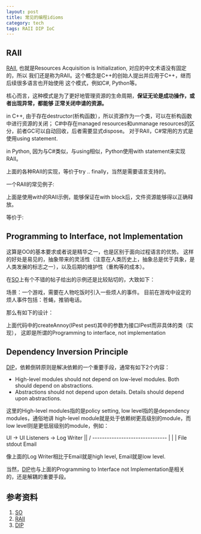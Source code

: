 ```yaml
---
layout: post
title: 常见的编程idioms
category: tech
tags: RAII DIP IoC 
---
```



## RAII

[RAII][RAII], 也就是Resources Acquisition is Initialization, 对应的中文术语没有固定的，所以
我们还是称为RAII。这个概念是C++的创始人提出并应用于C++，继而后续很多语言也开始使用
这个模式，例如C#, Python等。

核心而言，这种模式是为了更好地管理资源的生命周期，**保证无论是成功操作，或者出现异常，都能够
正常关闭申请的资源。**

in C++, 由于存在destructor(析构函数），所以资源作为一个类，可以在析构函数中进行资源的关闭；
C#中存在managed resources和unmanage resources的区分，前者GC可以自动回收，后者需要显式dispose。
对于RAII，C#常用的方式是使用using statement.

in Python, 因为与C#类似，与using相似，Python使用with statement来实现RAII。

上面的各种RAII的实现，等价于try .. finally，当然是需要语言支持的。

一个RAII的常见例子:

<script src="https://gist.github.com/towerjoo/5395943.js"></script>


上面是使用with的RAII示例，能够保证在with block后，文件资源能够得以正确释放。

等价于:

<script src="https://gist.github.com/towerjoo/5395955.js"></script>
    

## Programming to Interface, not Implementation

这算是OO的基本要求或者说是精华之一，也是区别于面向过程语言的优势。
这样的好处是易见的，抽象带来的灵活性（注意在人类历史上，抽象总是优于具象，是
人类发展的标志之一），以及后期的维护性（重构等的成本）。

在[SO][SO]上有个不错的帖子给出的示例还是比较贴切的，大致如下：

场景：一个游戏，需要在人物吃饭时引入一些烦人的事件。
目前在游戏中设定的烦人事件包括：苍蝇，推销电话。

那么有如下的设计：

<script src="https://gist.github.com/towerjoo/5395963.js"></script>

上面代码中的createAnnoy(IPest pest)其中的参数为接口IPest而非具体的类（实现），
这即是所谓的Programming to interface, not implementation


## Dependency Inversion Principle

[DIP][DIP]，依赖倒转原则是解决依赖的一个重要手段，通常有如下2个内容：

* High-level modules should not depend on low-level modules. Both should depend on abstractions.
* Abstractions should not depend upon details. Details should depend upon abstractions.

这里的High-level modules指的是policy setting, low level指的是dependency modules，通俗地讲
high-level module就是处于依赖树更高级别的module，而low level则是更低层级别的module，例如：

UI -> UI Listeners -> Log Writer
                       ||
                       \/
                  -------------------------------
                  |             |               |
                  File          stdout          Email

像上面的Log Writer相比于Email就是high level, Email就是low level.

当然，[DIP][DIP]也与上面的Programming to Interface not Implementation是相关的，还是解耦的重要手段。


## 参考资料
1. [SO][SO]
2. [RAII][RAII]
3. [DIP][DIP]


[SO]: http://stackoverflow.com/questions/383947/what-does-it-mean-to-program-to-an-interface
[RAII]: http://en.wikipedia.org/wiki/Resource_Acquisition_Is_Initialization
[DIP]: http://en.wikipedia.org/wiki/Dependency_inversion_principle

